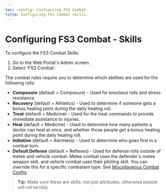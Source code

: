 ```yaml
---
toc: ~config~ Configuring FS3 Combat
title: Configuring FS3 Combat skills.
---
```

# Configuring FS3 Combat - Skills

To configure the FS3 Combat Skills:

1. Go to the Web Portal's Admin screen.
2. Select 'FS3 Combat'.

The combat rules require you to determine which abilities are used for the following rolls:

- **Composure** (default = Composure) - Used for knockout rolls and stress resistance.
- **Recovery** (default = Athletics) - Used to determine if someone gets a bonus healing point during the daily healing roll.
- **Treat** (default = Medicine) - Used for the treat commands to provide immediate assistance to injuries.
- **Heal** (default = Medicine) - Used to determine how many patients a doctor can heal at once, and whether those people get a bonus healing point during the daily healing roll.
- **Initiative** (default = Alertness) - Used to determine who goes first in a combat turn.
- **Default Defense** (default = Reflexes) - Used for defense rolls outside of melee and vehicle combat.  Melee combat uses the defender's melee weapon skill, and vehicle combat uses their piloting skill.  You can override this for a specific combatant type.  See [Miscellaneous Combat Config](/tutorials/config/fs3combat_misc).

> **Tip:** Make sure these are *skills*, not just attributes, otherwise people will roll terribly.